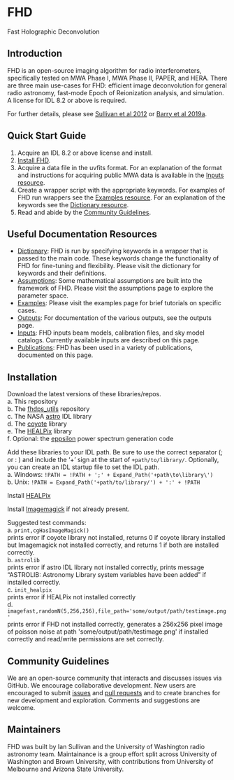 # FHD
Fast Holographic Deconvolution

## Introduction

FHD is an open-source imaging algorithm for radio interferometers, specifically tested on MWA Phase I, MWA Phase II, PAPER, and HERA. There are three main use-cases for FHD: efficient image deconvolution for general radio astronomy, fast-mode Epoch of Reionization analysis, and simulation. A license for IDL 8.2 or above is required.

For further details, please see [Sullivan et al 2012](https://arxiv.org/abs/1209.1653) or [Barry et al 2019a](https://arxiv.org/abs/1901.02980).

## Quick Start Guide

1. Acquire an IDL 8.2 or above license and install.
2. [Install FHD](#installation).
3. Acquire a data file in the uvfits format. For an explanation of the format and instructions for acquiring public MWA data is available in the [Inputs resource](https://github.com/EoRImaging/FHD/blob/master/inputs.md).
4. Create a wrapper script with the appropriate keywords. For examples of FHD run wrappers see the [Examples resource](https://github.com/EoRImaging/FHD/blob/master/examples.md). For an explanation of the keywords see the [Dictionary resource](https://github.com/EoRImaging/FHD/blob/master/dictionary.md).
5. Read and abide by the [Community Guidelines](#community-guidelines).

## Useful Documentation Resources

* [Dictionary](https://github.com/EoRImaging/FHD/blob/master/dictionary.md): FHD is run by specifying keywords in a wrapper that is passed to the main code. These keywords change the functionality of FHD for fine-tuning and flexibility. Please visit the dictionary for keywords and their definitions.
* [Assumptions](https://github.com/EoRImaging/FHD/blob/master/assumptions.md): Some mathematical assumptions are built into the framework of FHD. Please visit the assumptions page to explore the parameter space.
* [Examples](https://github.com/EoRImaging/FHD/blob/master/examples.md): Please visit the examples page for brief tutorials on specific cases.
* [Outputs](https://github.com/EoRImaging/FHD/blob/master/outputs.md): For documentation of the various outputs, see the outputs page.
* [Inputs](https://github.com/EoRImaging/FHD/blob/master/inputs.md): FHD inputs beam models, calibration files, and sky model catalogs. Currently available inputs are described on this page.
* [Publications](https://github.com/EoRImaging/FHD/blob/master/publications.md): FHD has been used in a variety of publications, documented on this page.

## Installation
Download the latest versions of these libraries/repos.    
a. This repository   
b. The [fhdps_utils](https://github.com/EoRImaging/fhdps_utils) repository   
c. The NASA [astro](https://idlastro.gsfc.nasa.gov/) IDL library    
d. The [coyote](https://github.com/idl-coyote/coyote) library   
e. The [HEALPix](https://healpix.sourceforge.io/) library   
f. Optional: the [eppsilon](https://github.com/EoRImaging/eppsilon/) power spectrum generation code    

Add these libraries to your IDL path. Be sure to use the correct separator (; or : ) and include the ‘+’ sign at the start of `+path/to/library/`. Optionally, you can create an IDL startup file to set the IDL path.    
a. Windows: `!PATH = !PATH + ';' + Expand_Path('+path\to\library\')`   
b. Unix: `!PATH = Expand_Path('+path/to/library/') + ':' + !PATH`

Install [HEALPix](http://healpix.jpl.nasa.gov/html/install.htm)    

Install [Imagemagick](http://www.imagemagick.org) if not already present.   

Suggested test commands:     
a. `print,cgHasImageMagick()`   
prints error if coyote library not installed, returns 0 if coyote library installed but Imagemagick not installed correctly, and returns 1 if both are installed correctly.   
b. `astrolib`   
prints error if astro IDL library not installed correctly, prints message “ASTROLIB: Astronomy Library system variables have been added” if installed correctly.   
c. `init_healpix`   
prints error if HEALPix not installed correctly   
d. `imagefast,randomN(5,256,256),file_path='some/output/path/testimage.png'`  
prints error if FHD not installed correctly, generates a 256x256 pixel image of poisson noise at path 'some/output/path/testimage.png' if installed correctly and read/write permissions are set correctly.

## Community Guidelines
We are an open-source community that interacts and discusses issues via GitHub. We encourage collaborative development. New users are encouraged to submit [issues](https://github.com/EoRImaging/FHD/issues) and [pull requests](https://github.com/EoRImaging/FHD/pulls) and to create branches for new development and exploration. Comments and suggestions are welcome.

## Maintainers
FHD was built by Ian Sullivan and the University of Washington radio astronomy team. Maintainance is a group effort split across University of Washington and Brown University, with contributions from University of Melbourne and Arizona State University. 
